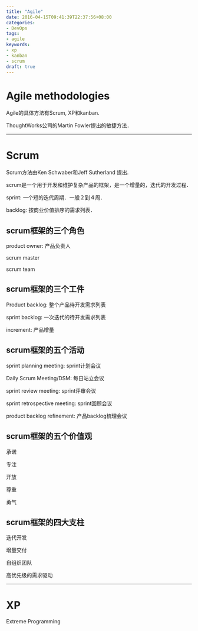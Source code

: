 ```yaml
---
title: "Agile"
date: 2016-04-15T09:41:39T22:37:56+08:00
categories:
- DevOps
tags:
- agile
keywords:
- xp
- kanban
- scrum
draft: true
---
```


# Agile methodologies

Agile的具体方法有Scrum, XP和kanban.

ThoughtWorks公司的Martin Fowler提出的敏捷方法．

***

# Scrum

Scrum方法由Ken Schwaber和Jeff Sutherland 提出.

scrum是一个用于开发和维护复杂产品的框架，是一个增量的，迭代的开发过程．

sprint: 一个短的迭代周期．一般２到４周．

backlog: 按商业价值排序的需求列表．

## scrum框架的三个角色

product owner: 产品负责人

scrum master

scrum team

## scrum框架的三个工件

Product backlog: 整个产品待开发需求列表

sprint backlog: 一次迭代的待开发需求列表

increment: 产品增量

## scrum框架的五个活动

sprint planning meeting: sprint计划会议

Daily Scrum Meeting/DSM: 每日站立会议

sprint review meeting: sprint评审会议

sprint retrospective meeting: sprint回顾会议

product backlog refinement: 产品backlog梳理会议

## scrum框架的五个价值观

承诺

专注

开放

尊重

勇气

## scrum框架的四大支柱

迭代开发

增量交付

自组织团队

高优先级的需求驱动

***

# XP

Extreme Programming
